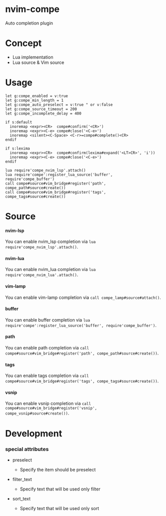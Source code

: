 # nvim-compe

Auto completion plugin

# Concept

- Lua implementation
- Lua source & Vim source

# Usage

```viml
let g:compe_enabled = v:true
let g:compe_min_length = 1
let g:compe_auto_preselect = v:true " or v:false
let g:compe_source_timeout = 200
let g:compe_incomplete_delay = 400

if s:default
  inoremap <expr><CR>  compe#confirm('<CR>')
  inoremap <expr><C-e> compe#close('<C-e>')
  inoremap <silent><C-Space> <C-r>=compe#complete()<CR>
endif

if s:lexima
  inoremap <expr><CR>  compe#confirm(lexima#expand('<LT>CR>', 'i'))
  inoremap <expr><C-e> compe#close('<C-e>')
endif

lua require'compe_nvim_lsp'.attach()
lua require'compe':register_lua_source('buffer', require'compe_buffer')
call compe#source#vim_bridge#register('path', compe_path#source#create())
call compe#source#vim_bridge#register('tags', compe_tags#source#create())
```

# Source

#### nvim-lsp
You can enable nvim_lsp completion via `lua require'compe_nvim_lsp'.attach()`.

#### nvim-lua
You can enable nvim_lua completion via `lua require'compe_nvim_lua'.attach()`.

#### vim-lamp
You can enable vim-lamp completion via `call compe_lamp#source#attach()`.

#### buffer
You can enable buffer completion via `lua require'compe':register_lua_source('buffer', require'compe_buffer')`.

#### path
You can enable path completion via `call compe#source#vim_bridge#register('path', compe_path#source#create())`.

#### tags
You can enable tags completion via `call compe#source#vim_bridge#register('tags', compe_tags#source#create())`.

#### vsnip
You can enable vsnip completion via `call compe#source#vim_bridge#register('vsnip', compe_vsnip#source#create())`.



# Development

### special attributes

- preselect
  - Specify the item should be preselect

- filter_text
  - Specify text that will be used only filter

- sort_text
  - Specify text that will be used only sort


